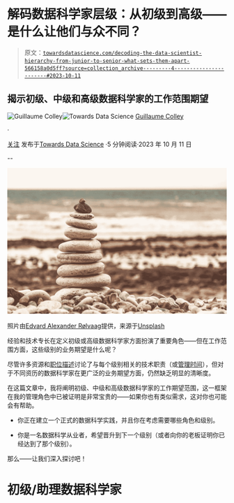 # 解码数据科学家层级：从初级到高级——是什么让他们与众不同？

> 原文：[`towardsdatascience.com/decoding-the-data-scientist-hierarchy-from-junior-to-senior-what-sets-them-apart-566158a0d5ff?source=collection_archive---------4-----------------------#2023-10-11`](https://towardsdatascience.com/decoding-the-data-scientist-hierarchy-from-junior-to-senior-what-sets-them-apart-566158a0d5ff?source=collection_archive---------4-----------------------#2023-10-11)

## 揭示初级、中级和高级数据科学家的工作范围期望

[](https://medium.com/@guillaume.colley?source=post_page-----566158a0d5ff--------------------------------)![Guillaume Colley](https://medium.com/@guillaume.colley?source=post_page-----566158a0d5ff--------------------------------)[](https://towardsdatascience.com/?source=post_page-----566158a0d5ff--------------------------------)![Towards Data Science](https://towardsdatascience.com/?source=post_page-----566158a0d5ff--------------------------------) [Guillaume Colley](https://medium.com/@guillaume.colley?source=post_page-----566158a0d5ff--------------------------------)

·

[关注](https://medium.com/m/signin?actionUrl=https%3A%2F%2Fmedium.com%2F_%2Fsubscribe%2Fuser%2F40c66a92e9d&operation=register&redirect=https%3A%2F%2Ftowardsdatascience.com%2Fdecoding-the-data-scientist-hierarchy-from-junior-to-senior-what-sets-them-apart-566158a0d5ff&user=Guillaume+Colley&userId=40c66a92e9d&source=post_page-40c66a92e9d----566158a0d5ff---------------------post_header-----------) 发布于[Towards Data Science](https://towardsdatascience.com/?source=post_page-----566158a0d5ff--------------------------------) ·5 分钟阅读·2023 年 10 月 11 日[](https://medium.com/m/signin?actionUrl=https%3A%2F%2Fmedium.com%2F_%2Fvote%2Ftowards-data-science%2F566158a0d5ff&operation=register&redirect=https%3A%2F%2Ftowardsdatascience.com%2Fdecoding-the-data-scientist-hierarchy-from-junior-to-senior-what-sets-them-apart-566158a0d5ff&user=Guillaume+Colley&userId=40c66a92e9d&source=-----566158a0d5ff---------------------clap_footer-----------)

--

[](https://medium.com/m/signin?actionUrl=https%3A%2F%2Fmedium.com%2F_%2Fbookmark%2Fp%2F566158a0d5ff&operation=register&redirect=https%3A%2F%2Ftowardsdatascience.com%2Fdecoding-the-data-scientist-hierarchy-from-junior-to-senior-what-sets-them-apart-566158a0d5ff&source=-----566158a0d5ff---------------------bookmark_footer-----------)![](img/9b73cb2d1ef0f3f106532d04e6141892.png)

照片由[Edvard Alexander Rølvaag](https://unsplash.com/@edvardr?utm_source=medium&utm_medium=referral)提供，来源于[Unsplash](https://unsplash.com/?utm_source=medium&utm_medium=referral)

经验和技术专长在定义初级或高级数据科学家方面扮演了重要角色——但在工作范围方面，这些级别的业务期望是什么呢？

尽管许多资源和[职位描述](https://www.datacamp.com/blog/data-scientist-job-description)讨论了与每个级别相关的技术职责（或[管理时间](https://www.datascienceweekly.org/articles/the-difference-between-junior-mid-level-and-senior-data-scientist-jobs)），但对于不同资历的数据科学家在更广泛的业务期望方面，仍然缺乏明显的清晰度。

在这篇文章中，我将阐明初级、中级和高级数据科学家的工作期望范围，这一框架在我的管理角色中已被证明是非常宝贵的——如果你也有类似需求，这对你也可能会有帮助。

+   你正在建立一个正式的数据科学实践，并且你在考虑需要哪些角色和级别。

+   你是一名数据科学从业者，希望晋升到下一个级别（或者向你的老板证明你已经达到了那个级别）。

那么——让我们深入探讨吧！

# 初级/助理数据科学家
